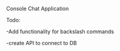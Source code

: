 Console Chat Application

Todo:

  -Add functionality for backslash commands
  
  -create API to connect to DB
